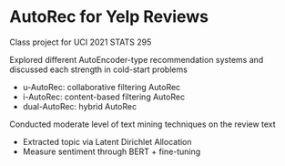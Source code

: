 # AutoRec for Yelp Reviews

Class project for UCI 2021 STATS 295

Explored different AutoEncoder-type recommendation systems and discussed each strength in cold-start problems

- u-AutoRec: collaborative filtering AutoRec
- i-AutoRec: content-based filtering AutoRec
- dual-AutoRec: hybrid AutoRec

Conducted moderate level of text mining techniques on the review text

- Extracted topic via Latent Dirichlet Allocation
- Measure sentiment through BERT + fine-tuning



